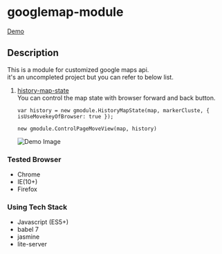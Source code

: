 # googlemap-module

[Demo](https://luke-hanwook.github.io/googlemap-module)

## Description  
This is a module for customized google maps api.  
it's an uncompleted project but you can refer to below list.

1. [history-map-state](https://github.com/luke-hanwook/googlemap-module/tree/master/src/history-map-state)  
    You can control the map state with browser forward and back button.  
    ```
    var history = new gmodule.HistoryMapState(map, markerCluste, { isUseMovekeyOfBrowser: true });

    new gmodule.ControlPageMoveView(map, history)
    ```
    ![Demo Image](./googlemapstate.gif?raw=true)

### Tested Browser
- Chrome
- IE(10+)
- Firefox

### Using Tech Stack
- Javascript (ES5+)
- babel 7
- jasmine
- lite-server